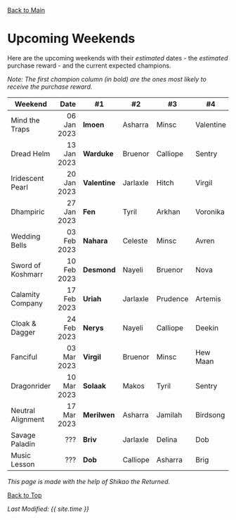 [Back to Main](index.md)

# Upcoming Weekends

Here are the upcoming weekends with their *estimated* dates - the *estimated* purchase reward - and the current expected champions.

*Note: The first champion column (in bold) are the ones most likely to receive the purchase reward.*

| Weekend | Date | #1 | #2 | #3 | #4 | #5 | Reward |
|---|--:|---|---|---|---|---|---|
| Mind the Traps | 06 Jan 2023 | **Imoen** | Asharra | Minsc | Valentine | Baeloth | Golden Epic |
| Dread Helm | 13 Jan 2023 | **Warduke** | Bruenor | Calliope | Sentry | Nerys | Golden Epic |
| Iridescent Pearl | 20 Jan 2023 | **Valentine** | Jarlaxle | Hitch | Virgil | Jaheira | Golden Epic |
| Dhampiric | 27 Jan 2023 | **Fen** | Tyril | Arkhan | Voronika | Widdle | Golden Epic |
| Wedding Bells | 03 Feb 2023 | **Nahara** | Celeste | Minsc | Avren | Shandie | Golden Epic |
| Sword of Koshmarr | 10 Feb 2023 | **Desmond** | Nayeli | Bruenor | Nova | Viconia | Golden Epic |
| Calamity Company | 17 Feb 2023 | **Uriah** | Jarlaxle | Prudence | Artemis | Warden | Golden Epic |
| Cloak & Dagger | 24 Feb 2023 | **Nerys** | Nayeli | Calliope | Deekin | Krull | Golden Epic |
| Fanciful | 03 Mar 2023 | **Virgil** | Bruenor | Minsc | Hew Maan | Melf | Golden Epic |
| Dragonrider | 10 Mar 2023 | **Solaak** | Makos | Tyril | Sentry | Rust | Golden Epic |
| Neutral Alignment | 17 Mar 2023 | **Merilwen** | Asharra | Jamilah | Birdsong | Omin | Golden Epic |
| Savage Paladin | ??? | **Briv** | Jarlaxle | Delina | Dob | Gromma | ??? |
| Music Lesson | ??? | **Dob** | Calliope | Asharra | Brig | Ellywick | ??? |

*This page is made with the help of Shikao the Returned.*

[Back to Top](#top)

*Last Modified: {{ site.time }}*